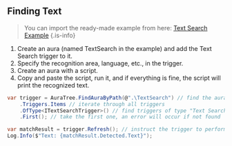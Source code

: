 ## Finding Text

> You can import the ready-made example from here: [Text Search Example](https://eu.eyeauras.net/share/S20240223231042V9jd1AoFcJ6v)
{.is-info}

1. Create an aura (named TextSearch in the example) and add the Text Search trigger to it.
2. Specify the recognition area, language, etc., in the trigger.
3. Create an aura with a script.
4. Copy and paste the script, run it, and if everything is fine, the script will print the recognized text.

```csharp
var trigger = AuraTree.FindAuraByPath(@".\TextSearch") // find the aura by name
    .Triggers.Items // iterate through all triggers
    .OfType<ITextSearchTrigger>() // find triggers of type "Text Search"
    .First(); // take the first one, an error will occur if not found

var matchResult = trigger.Refresh(); // instruct the trigger to perform the search
Log.Info($"Text: {matchResult.Detected.Text}");
```